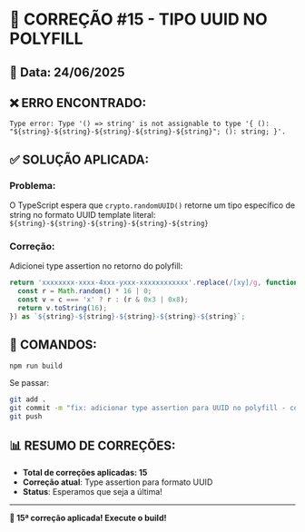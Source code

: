 # 🚨 CORREÇÃO #15 - TIPO UUID NO POLYFILL

## 📅 Data: 24/06/2025

## ❌ ERRO ENCONTRADO:
```
Type error: Type '() => string' is not assignable to type '{ (): "${string}-${string}-${string}-${string}-${string}"; (): string; }'.
```

## ✅ SOLUÇÃO APLICADA:

### Problema:
O TypeScript espera que `crypto.randomUUID()` retorne um tipo específico de string no formato UUID template literal: `${string}-${string}-${string}-${string}-${string}`

### Correção:
Adicionei type assertion no retorno do polyfill:

```typescript
return 'xxxxxxxx-xxxx-4xxx-yxxx-xxxxxxxxxxxx'.replace(/[xy]/g, function(c) {
  const r = Math.random() * 16 | 0;
  const v = c === 'x' ? r : (r & 0x3 | 0x8);
  return v.toString(16);
}) as `${string}-${string}-${string}-${string}-${string}`;
```

## 🎯 COMANDOS:

```bash
npm run build
```

Se passar:

```bash
git add .
git commit -m "fix: adicionar type assertion para UUID no polyfill - correção #15"
git push
```

## 📊 RESUMO DE CORREÇÕES:
- **Total de correções aplicadas: 15**
- **Correção atual**: Type assertion para formato UUID
- **Status**: Esperamos que seja a última!

---

**🚀 15ª correção aplicada! Execute o build!**
